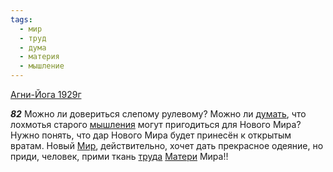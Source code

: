 ```yaml
---
tags:
  - мир
  - труд
  - дума
  - материя
  - мышление
---
```


[Агни-Йога 1929г](https://127.0.0.1:4002/agni/1929)

___82___
Можно ли довериться слепому рулевому? Можно ли [думать](../../../tags/#дума), что лохмотья старого [мышления](../../../tags/#мышление) могут пригодиться для Нового Мира? Нужно понять, что дар Нового Мира будет принесён к открытым вратам. Новый [Мир](../../../tags/#мир), действительно, хочет дать прекрасное одеяние, но приди, человек, прими ткань [труда](../../../tags/#труд) [Матери](../../../tags/#материя) Мира!!